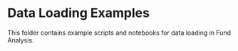 # Data Loading Examples

This folder contains example scripts and notebooks for data loading in Fund Analysis.
